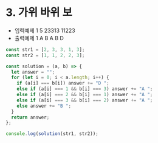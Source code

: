 # 3. 가위 바위 보

- 입력예제 1
  5
  23313
  11223
- 출력예제 1
  A
  B
  A
  B
  D

```javaScript
const str1 = [2, 3, 3, 1, 3];
const str2 = [1, 1, 2, 2, 3];

const solution = (a, b) => {
  let answer = "";
  for (let i = 0; i < a.length; i++) {
    if (a[i] === b[i]) answer += "D ";
    else if (a[i] === 1 && b[i] === 3) answer += "A ";
    else if (a[i] === 2 && b[i] === 1) answer += "A ";
    else if (a[i] === 3 && b[i] === 2) answer += "A ";
    else answer += "B ";
  }
  return answer;
};

console.log(solution(str1, str2));
```
